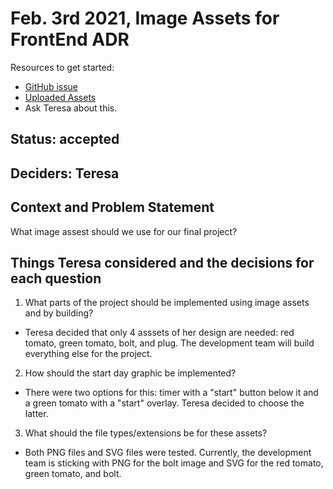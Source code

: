# Feb. 3rd 2021, Image Assets for FrontEnd ADR

Resources to get started:

- [GitHub issue](https://github.com/DonaldWolfson/cse110-w21-group29/issues/20)
- [Uploaded Assets](https://github.com/DonaldWolfson/cse110-w21-group29/tree/main/source/img)
- Ask Teresa about this.

## Status: accepted

## Deciders: Teresa

## Context and Problem Statement

What image assest should we use for our final project?

## Things Teresa considered and the decisions for each question
1. What parts of the project should be implemented using image assets and by building?
  - Teresa decided that only 4 asssets of her design are needed: red tomato, green tomato, bolt, and plug. The development team will build everything else for the project.
2. How should the start day graphic be implemented?
  - There were two options for this: timer with a "start" button below it and a green tomato with a "start" overlay. Teresa decided to choose the latter.
3. What should the file types/extensions be for these assets?
  - Both PNG files and SVG files were tested. Currently, the development team is sticking with PNG for the bolt image and SVG for the red tomato, green tomato, and bolt.
